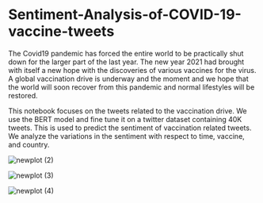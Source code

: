 # Sentiment-Analysis-of-COVID-19-vaccine-tweets








The Covid19 pandemic has forced the entire world to be practically shut down for the larger part of the last year. The new year 2021 had brought with itself a new hope with the discoveries of various vaccines for the virus. A global vaccination drive is underway and the moment and we hope that the world will soon recover from this pandemic and normal lifestyles will be restored.

This notebook focuses on the tweets related to the vaccination drive. We use the BERT model and fine tune it on a twitter dataset containing 40K tweets. This is used to predict the sentiment of vaccination related tweets. We analyze the variations in the sentiment with respect to time, vaccine, and country.



![newplot (2)](https://user-images.githubusercontent.com/46940879/121329571-3b34b580-c90d-11eb-830a-017420fe0d41.png)


![newplot (3)](https://user-images.githubusercontent.com/46940879/121329715-5ef7fb80-c90d-11eb-9bae-a76eaa49f348.png)


![newplot (4)](https://user-images.githubusercontent.com/46940879/121329841-7505bc00-c90d-11eb-800e-61b1a8020c40.png)


